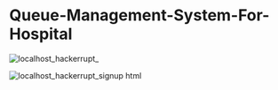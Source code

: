 # Queue-Management-System-For-Hospital

![localhost_hackerrupt_](https://user-images.githubusercontent.com/121512535/232308138-a12f6724-fc99-44f9-a8ed-1e74da6c13bc.png)

![localhost_hackerrupt_signup html](https://user-images.githubusercontent.com/121512535/232308132-154b6b5f-c541-45bb-af4e-23d6ec742558.png)
